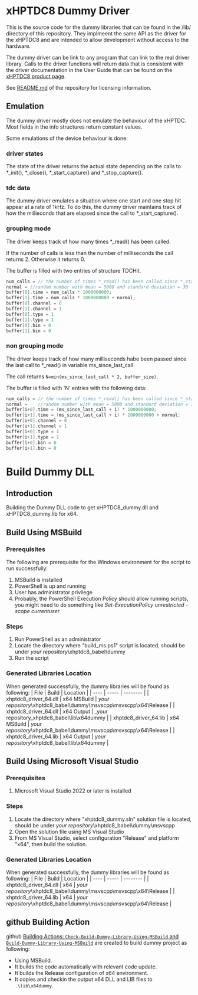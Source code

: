 # xHPTDC8 Dummy Driver
This is the source code for the dummy libraries that can be found in the /lib/ directory of this repository.
They implmeent the same API as the driver for the xHPTDC8 and are intended to allow development without access to the hardware.

The dummy driver can be link to any program that can link to the real driver library. Calls to the driver functions will return data that is consistent with the driver documentation in the User Guide that can be found on the [xHPTDC8 product page](https://www.cronologic.de/products/tdcs/xhptdc8-pcie).

See [README.md](../README.md) of the repository for licensing information.

## Emulation
The dummy driver mostly does not emulate the behaviour of the xHPTDC. Most fields in the info structures return constant values.

Some emulations of the device behaviour is done:

### driver states
The state of the driver returns the actual state depending on the calls to *_init(), *_close(), *_start_capture() and *_stop_capture().

### tdc data
The dummy driver emulates a situation where one start and one stop hit appear at a rate of 1kHz. To do this, the dummy driver maintains track of how the millieconds that are elapsed since the call to *_start_capture().

### grouping mode
The driver keeps track of how many times *_read() has been called. 

If the number of calls is less than the number of milliseconds the call returns 2. Otherwise it returns 0.

The buffer is filled with two entries of structure TDCHit. 
```C++
num_calls = // the number of times *_read() has been called since *_start_capture()
normal = //random number with mean = 5000 and standard deviation = 30
buffer[0].time = num_calls * 1000000000;
buffer[1].time = num_calls * 1000000000 + normal;
buffer[0].channel = 0
buffer[1].channel = 1
buffer[0].type = 1
buffer[1].type = 1
buffer[0].bin = 0
buffer[1].bin = 0
```

### non grouping mode
The driver keeps track of how many milliseconds habe been passed since the last call to *_read() in variable ms_since_last_call.

The call returns `N=min(ms_since_last_call * 2, buffer_size)`.

The buffer is filled with 'N' entries with the following data:
```C++
num_calls = // the number of times *_read() has been called since *_start_capture()
normal =    //random number with mean = 5000 and standard deviation = 30
buffer[i+0].time = (ms_since_last_call + i) * 1000000000;
buffer[i+1].time = (ms_since_last_call + i) * 1000000000 + normal;
buffer[i+0].channel = 0
buffer[i+1].channel = 1
buffer[i+0].type = 1
buffer[i+1].type = 1
buffer[i+0].bin = 0
buffer[i+1].bin = 0
```

# Build Dummy DLL

## Introduction
Building the Dummy DLL code to get xHPTDC8_dummy.dll and xHPTDC8_dummy.lib for x64.

## Build Using MSBuild 

### Prerequisites
The following are prerequisite for the Windows environment for the script to run successfully:
1. MSBuild is installed 
2. PowerShell is up and running 
3. User has administrator privilege 
4. Probably, the PowerShell Execution Policy should allow running scripts, you might need to do something like _Set-ExecutionPolicy unrestricted -scope currentuser_  

### Steps 
1. Run PowerShell as an administrator 
2. Locate the directory where "build_ms.ps1" script is located, should be under _your repository_\xhptdc8_babel\dummy
3. Run the script

### Generated Libraries Location
When generated successfully, the dummy libraries will be found as following:
| File | Build | Location |
| ---- | ----- | -------- |
| xhptdc8_driver_64.dll | x64 MSBuild | _your repository_\xhptdc8_babel\dummy\msvscpp\msvscpp\x64\Release |
| xhptdc8_driver_64.dll | x64 Output  | _your repository_xhptdc8_babel\lib\x64dummy |
| xhptdc8_driver_64.lib | x64 MSBuild | _your repository_\xhptdc8_babel\dummy\msvscpp\msvscpp\x64\Release |
| xhptdc8_driver_64.lib | x64 Output  | _your repository_\xhptdc8_babel\lib\x64dummy |

## Build Using Microsoft Visual Studio

### Prerequisites
1. Microsoft Visual Studio 2022 or later is installed

### Steps 
1. Locate the directory where "xhptdc8_dummy.sln" solution file is located, should be under _your repository_\xhptdc8_babel\dummy\msvscpp
2. Open the solution file using MS Visual Studio
3. From MS Visual Studio, select configuration "Release" and platform "x64", then build the solution. 

### Generated Libraries Location
When generated successfully, the dummy libraries will be found as following:
| File | Build | Location |
| ---- | ----- | -------- |
| xhptdc8_driver_64.dll | x64 | _your repository_\xhptdc8_babel\dummy\msvscpp\msvscpp\x64\Release |
| xhptdc8_driver_64.lib | x64 | _your repository_\xhptdc8_babel\dummy\msvscpp\msvscpp\x64\Release |

## github Building Action
github [Building Actions: `Check-Build-Dummy-Library-Using-MSBuild` and `Build-Dummy-Library-Using-MSBuild`](https://github.com/cronologic-de/xhptdc8_babel/actions/workflows/build_all.yml) are created to build dummy project as following:
- Using MSBuild.
- It builds the code automatically with relevant code update.
- It builds the Release configuration of x64 environment.
- It copies and checkin the output x64 DLL and LIB files to `.\lib\x64dummy`.
